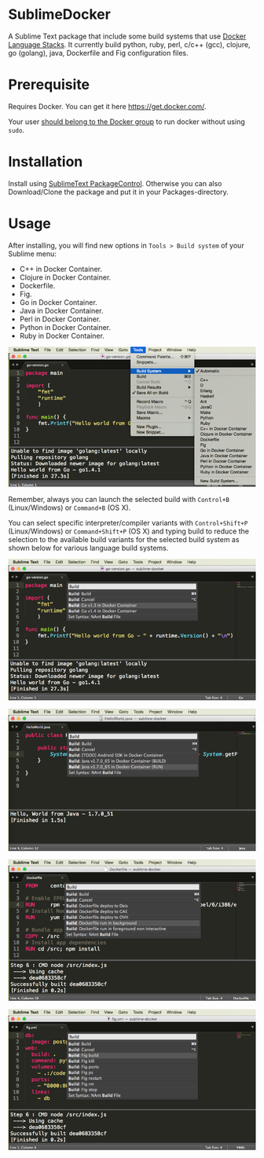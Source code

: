 SublimeDocker
=============

A Sublime Text package that include some build systems that use [Docker Language Stacks](http://blog.docker.com/2014/09/docker-hub-official-repos-announcing-language-stacks/). It currently build python, ruby, perl, c/c++ (gcc), clojure, go (golang), java, Dockerfile and Fig configuration files.

# Prerequisite

Requires Docker. You can get it here https://get.docker.com/.

Your user [should belong to the Docker group](https://docs.docker.com/installation/ubuntulinux/#giving-non-root-access) to run docker without using `sudo`.

# Installation

Install using [SublimeText PackageControl](http://wbond.net/sublime_packages/package_control). Otherwise you can also Download/Clone the package and put it in your Packages-directory.

# Usage

After installing, you will find new options in `Tools > Build system` of your Sublime menu: 
- C++ in Docker Container.
- Clojure in Docker Container.
- Dockerfile.
- Fig.
- Go in Docker Container.
- Java in Docker Container.
- Perl in Docker Container.
- Python in Docker Container.
- Ruby in Docker Container.

![Build System Menu](images/BuildSystems_SubMenu.png "Build System Menu")

Remember, always you can launch the selected build with `Control+B` (Linux/Windows) or `Command+B` (OS X).

You can select specific interpreter/compiler variants with  `Control+Shift+P` (Linux/Windows) or `Command+Shift+P` (OS X)
and typing build to reduce the selection to the available build variants for the selected build system as shown below for various language build systems.

![Build Variants](images/GO_Menu_BuildSelection_Variants.png "Build Variants")

![Build Variants](images/Java_Menu_BuildSelection_Variants.png "Build Variants")

![Build Variants](images/Dockerfile_Menu_BuildSelection_Variants.png "Build Variants")

![Build Variants](images/Fig_Menu_BuildSelection_Variants.png "Build Variants")

